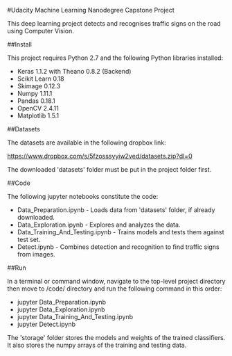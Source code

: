 #Udacity Machine Learning Nanodegree Capstone Project

This deep learning project detects and recognises traffic signs on the road using Computer Vision.

##Install

This project requires Python 2.7 and the following Python libraries installed:

- Keras   1.1.2 with Theano 0.8.2 (Backend) 
- Scikit Learn   0.18 
- Skimage   0.12.3
- Numpy   1.11.1
- Pandas   0.18.1 
- OpenCV   2.4.11 
- Matplotlib   1.5.1    

##Datasets

The datasets are available in the following dropbox link:

https://www.dropbox.com/s/5fzosssyyiw2ved/datasets.zip?dl=0

The downloaded 'datasets' folder must be put in the project folder first.

##Code

The following jupyter notebooks constitute the code:

- Data_Preparation.ipynb - Loads data from 'datasets' folder, if already downloaded.
- Data_Exploration.ipynb - Explores and analyzes the data.
- Data_Training_And_Testing.ipynb - Trains models and tests them against test set.
- Detect.ipynb - Combines detection and recognition to find traffic signs from images.

##Run

In a terminal or command window, navigate to the top-level project directory then move to /code/ directory and run the following command in this order:

- jupyter Data_Preparation.ipynb
- jupyter Data_Exploration.ipynb
- jupyter Data_Training_And_Testing.ipynb
- jupyter Detect.ipynb

The 'storage' folder stores the models and weights of the trained classifiers. It also stores the numpy arrays of the training and testing data.
